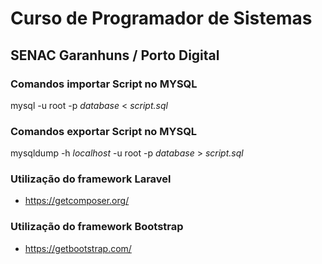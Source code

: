 # Curso de Programador de Sistemas
## SENAC Garanhuns / Porto Digital 



### Comandos importar Script no MYSQL

mysql -u root -p _database_ < _script.sql_

### Comandos exportar Script no MYSQL

mysqldump -h _localhost_ -u root -p _database_ > _script.sql_

### Utilização do framework Laravel

- https://getcomposer.org/

### Utilização do framework Bootstrap

- https://getbootstrap.com/